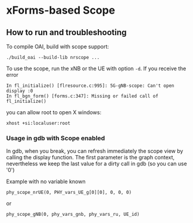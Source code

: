 # xForms-based Scope

## How to run and troubleshooting

To compile OAI, build with scope support:
```
./build_oai --build-lib nrscope ...
```

To use the scope, run the xNB or the UE with option `-d`. If you receive the
error
```
In fl_initialize() [flresource.c:995]: 5G-gNB-scope: Can't open display :0
In fl_bgn_form() [forms.c:347]: Missing or failed call of fl_initialize()
```
you can allow root to open X windows:
```
xhost +si:localuser:root
```

### Usage in gdb with Scope enabled

In gdb, when you break, you can refresh immediately the scope view by calling the display function.
The first parameter is the graph context, nevertheless we keep the last value for a dirty call in gdb (so you can use '0')

Example with no variable known
```
phy_scope_nrUE(0, PHY_vars_UE_g[0][0], 0, 0, 0)
```
or
```
phy_scope_gNB(0, phy_vars_gnb, phy_vars_ru, UE_id)
```
